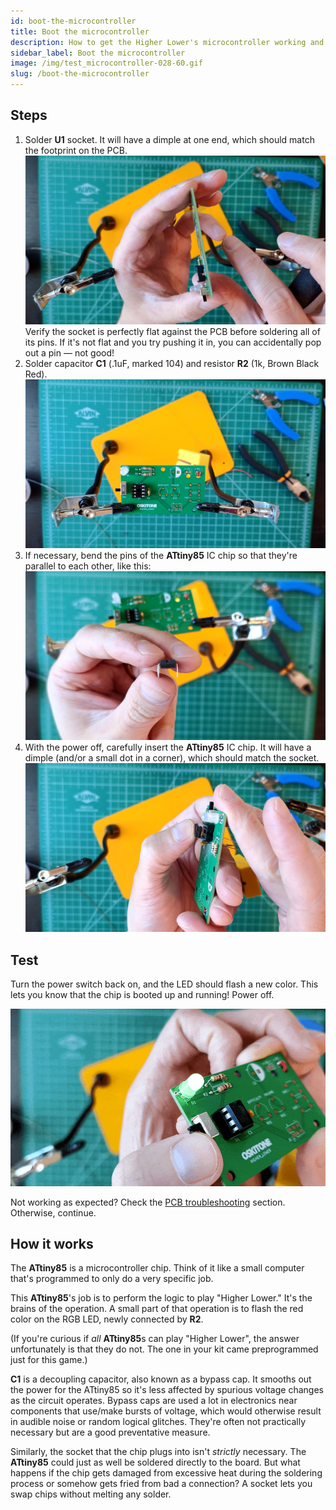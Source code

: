 ```yaml
---
id: boot-the-microcontroller
title: Boot the microcontroller
description: How to get the Higher Lower's microcontroller working and booted up
sidebar_label: Boot the microcontroller
image: /img/test_microcontroller-028-60.gif
slug: /boot-the-microcontroller
---
```


## Steps

1. Solder **U1** socket. It will have a dimple at one end, which should match the footprint on the PCB.
   [![dip socket flat against pcb](/img/dip_socket_flat_against_pcb-019.jpg)](/img/dip_socket_flat_against_pcb-019.jpg)
   Verify the socket is perfectly flat against the PCB before soldering all of its pins. If it's not flat and you try pushing it in, you can accidentally pop out a pin &mdash; not good!
1. Solder capacitor **C1** (.1uF, marked 104) and resistor **R2** (1k, Brown Black Red).
   [![r2 and c1](/img/r2_and_c1-013.jpg)](/img/r2_and_c1-013.jpg)
1. If necessary, bend the pins of the **ATtiny85** IC chip so that they're parallel to each other, like this:
   [![dip chip pins](/img/dip_chip_pins-015.jpg)](/img/dip_chip_pins-015.jpg)
1. With the power off, carefully insert the **ATtiny85** IC chip. It will have a dimple (and/or a small dot in a corner), which should match the socket.
   [![dip chip into socket](/img/dip_chip_into_socket-011.jpg)](/img/dip_chip_into_socket-011.jpg)

## Test

Turn the power switch back on, and the LED should flash a new color. This lets you know that the chip is booted up and running! Power off.

[![test_microcontroller-028-60](/img/test_microcontroller-028-60.gif)](/img/test_microcontroller-028-60.gif)

Not working as expected? Check the [PCB troubleshooting](pcb-troubleshooting.md) section. Otherwise, continue.

## How it works

The **ATtiny85** is a microcontroller chip. Think of it like a small computer that's programmed to only do a very specific job.

This **ATtiny85**'s job is to perform the logic to play "Higher Lower." It's the brains of the operation. A small part of that operation is to flash the red color on the RGB LED, newly connected by **R2**.

(If you're curious if _all_ **ATtiny85**s can play "Higher Lower", the answer unfortunately is that they do not. The one in your kit came preprogrammed just for this game.)

**C1** is a decoupling capacitor, also known as a bypass cap. It smooths out the power for the ATtiny85 so it's less affected by spurious voltage changes as the circuit operates. Bypass caps are used a lot in electronics near components that use/make bursts of voltage, which would otherwise result in audible noise or random logical glitches. They're often not practically necessary but are a good preventative measure.

Similarly, the socket that the chip plugs into isn't _strictly_ necessary. The **ATtiny85** could just as well be soldered directly to the board. But what happens if the chip gets damaged from excessive heat during the soldering process or somehow gets fried from bad a connection? A socket lets you swap chips without melting any solder.
